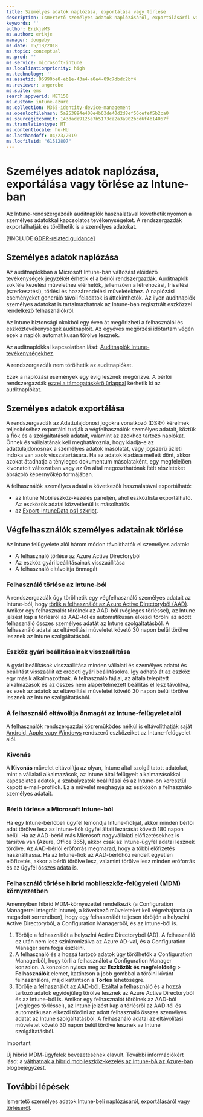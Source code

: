 ```yaml
---
title: Személyes adatok naplózása, exportálása vagy törlése
description: Ismertető személyes adatok naplózásáról, exportálásáról vagy törléséről.
keywords: ''
author: ErikjeMS
ms.author: erikje
manager: dougeby
ms.date: 05/18/2018
ms.topic: conceptual
ms.prod: ''
ms.service: microsoft-intune
ms.localizationpriority: high
ms.technology: ''
ms.assetid: 96990be0-eb1e-43a4-a0e4-09c7dbdc2bf4
ms.reviewer: angerobe
ms.suite: ems
search.appverid: MET150
ms.custom: intune-azure
ms.collection: M365-identity-device-management
ms.openlocfilehash: 5a253894e400e4b63de40d2d8ef56cefef5b2ca0
ms.sourcegitcommit: 143dade9125e7b5173ca2a3a902bcd6f4b14067f
ms.translationtype: MT
ms.contentlocale: hu-HU
ms.lasthandoff: 04/23/2019
ms.locfileid: "61512807"
---
```

# <a name="audit-export-or-delete-personal-data-in-intune"></a>Személyes adatok naplózása, exportálása vagy törlése az Intune-ban

Az Intune-rendszergazdák auditnaplók használatával követhetik nyomon a személyes adatokkal kapcsolatos tevékenységeket. A rendszergazdák exportálhatják és törölhetik is a személyes adatokat.

[!INCLUDE [GDPR-related guidance](./includes/gdpr-intro-sentence.md)]

## <a name="audit-personal-data"></a>Személyes adatok naplózása

Az auditnaplókban a Microsoft Intune-ban változást előidéző tevékenységek jegyzékét érhetik el a bérlői rendszergazdák. Auditnaplók sokféle kezelési művelethez elérhetők, jellemzően a létrehozási, frissítési (szerkesztési), törlési és hozzárendelési műveletekhez. A naplózási eseményeket generáló távoli feladatok is áttekinthetők. Az ilyen auditnaplók személyes adatokat is tartalmazhatnak az Intune-ban regisztrált eszközzel rendelkező felhasználókról.  

Az Intune biztonsági okokból egy éven át megőrizheti a felhasználói és eszköztevékenységek auditnaplóit. Az egyéves megőrzési időtartam végén ezek a naplók automatikusan törölve lesznek.

Az auditnaplókkal kapcsolatban lásd: [Auditnaplók Intune-tevékenységekhez](monitor-audit-logs.md). 

A rendszergazdák nem törölhetik az auditnaplókat.

Ezek a naplózási események egy évig lesznek megőrizve. A bérlői rendszergazdák [ezzel a támogatáskérő űrlappal](https://privacy.microsoft.com/en-US/privacy-questions?) kérhetik ki az auditnaplókat.

## <a name="export-personal-data"></a>Személyes adatok exportálása

A rendszergazdák az Adattulajdonosi jogokra vonatkozó (DSR-) kérelmek teljesítéséhez exportálni tudják a végfelhasználók személyes adatait, köztük a fiók és a szolgáltatások adatait, valamint az azokhoz tartozó naplókat. Önnek és vállalatának kell meghatároznia, hogy kiadja-e az adattulajdonosnak a személyes adatok másolatát, vagy jogszerű üzleti indoka van azok visszatartására. Ha az adatok kiadása mellett dönt, akkor azokat átadhatja a tényleges dokumentum másolataként, egy megfelelően kivonatolt változatban vagy az Ön által megoszthatónak ítélt részleteket ábrázoló képernyőkép formájában.

A felhasználók személyes adatai a következők használatával exportálható: 
- az Intune Mobileszköz-kezelés paneljén, ahol eszközlista exportálható. Az eszközök adatai közvetlenül is másolhatók.
- az [Export-IntuneData.ps1 szkript](https://aka.ms/intunedataexport).

## <a name="delete-end-user-personal-data"></a>Végfelhasználók személyes adatainak törlése

Az Intune felügyelete alól három módon távolíthatók el személyes adatok:
- A felhasználó törlése az Azure Active Directoryból
- Az eszköz gyári beállításainak visszaállítása
- A felhasználó eltávolítja önmagát

### <a name="delete-a-user-from-intune"></a>Felhasználó törlése az Intune-ból

A rendszergazdák úgy törölhetik egy végfelhasználó személyes adatait az Intune-ból, hogy [törlik a felhasználót az Azure Active Directoryból (AAD)](https://docs.microsoft.com/azure/active-directory/add-users-azure-active-directory.md#delete-users-from-azure-ad). Amikor egy felhasználót törölnek az AAD-ból (végleges törléssel), az Intune jelzést kap a törlésről az AAD-tól és automatikusan elkezdi törölni az adott felhasználó összes személyes adatát az Intune szolgáltatásból. A felhasználó adatai az eltávolítási műveletet követő 30 napon belül törölve lesznek az Intune szolgáltatásból.

### <a name="reset-device-to-factory-settings"></a>Eszköz gyári beállításainak visszaállítása
A gyári beállítások visszaállítása minden vállalati és személyes adatot és beállítást visszaállít az eredeti gyári beállításokra. Így adható át az eszköz egy másik alkalmazottnak. A felhasználó fájljai, az általa telepített alkalmazások és az összes nem alapértelmezett beállítás el lesz távolítva, és ezek az adatok az eltávolítási műveletet követő 30 napon belül törölve lesznek az Intune szolgáltatásból.

### <a name="user-self-removal-from-intune-management"></a>A felhasználó eltávolítja önmagát az Intune-felügyelet alól
A felhasználók rendszergazdai közreműködés nélkül is eltávolíthatják saját [Android, Apple vagy Windows](https://docs.microsoft.com/intune-user-help/unenroll-your-device-from-intune-android.md) rendszerű eszközeiket az Intune-felügyelet alól.   

### <a name="retire"></a>Kivonás
A **Kivonás** művelet eltávolítja az olyan, Intune által szolgáltatott adatokat, mint a vállalati alkalmazások, az Intune által felügyelt alkalmazásokkal kapcsolatos adatok, a szabályzatok beállításai és az Intune-on keresztül kapott e-mail-profilok. Ez a művelet meghagyja az eszközön a felhasználó személyes adatait.

### <a name="delete-a-tenant-from-microsoft-intune"></a>Bérlő törlése a Microsoft Intune-ból

Ha egy Intune-bérlőbeli ügyfél lemondja Intune-fiókját, akkor minden bérlői adat törölve lesz az Intune-fiók ügyfél általi lezárását követő 180 napon belül. Ha az AAD-bérlő más Microsoft nagyvállalati előfizetésekhez is társítva van (Azure, Office 365), akkor csak az Intune-ügyfél adatai lesznek törölve. Az AAD-bérlői erőforrás megmarad, hogy a többi előfizetés használhassa. Ha az Intune-fiók az AAD-bérlőhöz rendelt egyetlen előfizetés, akkor a bérlő törölve lesz, valamint törölve lesz minden erőforrás és az ügyfél összes adata is.

### <a name="delete-a-user-in-a-hybrid-mobile-device-management-mdm-environment"></a>Felhasználó törlése hibrid mobileszköz-felügyeleti (MDM) környezetben
Amennyiben hibrid MDM-környezettel rendelkezik (a Configuration Managerrel integrált Intune), a következő műveleteket kell végrehajtania (a megadott sorrendben), hogy egy felhasználót teljesen töröljön a helyszíni Active Directoryból, a Configuration Managerből, és az Intune-ból is.

1. Törölje a felhasználót a helyszíni Active Directoryból (AD). A felhasználó ez után nem lesz szinkronizálva az Azure AD-val, és a Configuration Manager sem fogja észlelni. 
2. A felhasználó és a hozzá tartozó adatok úgy törölhetők a Configuration Managerből, hogy törli a felhasználót a Configuration Manager konzolon. A konzolon nyissa meg az **Eszközök és megfelelőség** > **Felhasználók** elemet, kattintson a jobb gombbal a törölni kívánt felhasználóra, majd kattintson a **Törlés** lehetőségre.
3. [Törölje a felhasználót az AAD-ból](https://docs.microsoft.com/azure/active-directory/add-users-azure-active-directory.md#delete-users-from-azure-ad). Ezáltal a felhasználó és a hozzá tartozó adatok egyidejűleg törölve lesznek az Azure Active Directoryból és az Intune-ból is. Amikor egy felhasználót törölnek az AAD-ból (végleges törléssel), az Intune jelzést kap a törlésről az AAD-tól és automatikusan elkezdi törölni az adott felhasználó összes személyes adatát az Intune szolgáltatásból. A felhasználó adatai az eltávolítási műveletet követő 30 napon belül törölve lesznek az Intune szolgáltatásból.

> [!Important]
>Új hibrid MDM-ügyfelek bevezetésének elavult. További információkért lásd: a [válthatnak a hibrid mobileszköz-kezelés az Intune-bA az Azure-ban](https://techcommunity.microsoft.com/t5/Intune-Customer-Success/Move-from-Hybrid-Mobile-Device-Management-to-Intune-on-Azure/ba-p/280150) blogbejegyzést.

## <a name="next-steps"></a>További lépések

Ismertető személyes adatok Intune-beli [naplózásáról, exportálásáról vagy törléséről](privacy-data-audit-export-delete.md).
